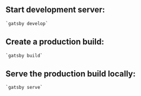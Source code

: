 ## Start development server:

    `gatsby develop`

## Create a production build:

    `gatsby build`

## Serve the production build locally:

    `gatsby serve`
